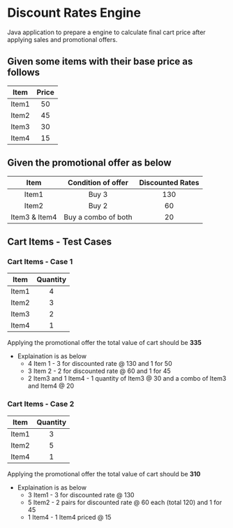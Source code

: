 # Discount Rates Engine
Java application to prepare a engine to calculate final cart price after applying sales and promotional offers. 

## Given some items with their base price as follows

| Item  | Price|
| :-: | :-: |
| Item1 | 50   |
| Item2 | 45   |
| Item3 | 30   |
| Item4 | 15   |

## Given the promotional offer as below

| Item  | Condition of offer | Discounted Rates |
| :-: | :-: | :-: |
| Item1 | Buy 3 | 130 |
| Item2 | Buy 2 | 60 |
| Item3 & Item4 | Buy a combo of both | 20|

## Cart Items - Test Cases

### Cart Items - Case 1
| Item  | Quantity|
| :-: | :-: |
| Item1 | 4   |
| Item2 | 3   |
| Item3 | 2   |
| Item4 | 1   |

Applying the promotional offer the total value of cart should be **335**
- Explaination is as below
  - 4 Item 1 - 3 for discounted rate @ 130 and 1 for 50
  - 3 Item 2 - 2 for discounted rate @ 60 and 1 for 45
  - 2 Item3 and 1 Item4 - 1 quantity of Item3 @ 30 and a combo of Item3 and Item4 @ 20
  
### Cart Items - Case 2
| Item  | Quantity|
| :-: | :-: |
| Item1 | 3   |
| Item2 | 5   |
| Item4 | 1   |

Applying the promotional offer the total value of cart should be **310**
- Explaination is as below
  - 3 Item1 - 3 for discounted rate @ 130 
  - 5 Item2 - 2 pairs for discounted rate @ 60 each (total 120) and 1 for 45
  - 1 Item4 - 1 Item4 priced @ 15
